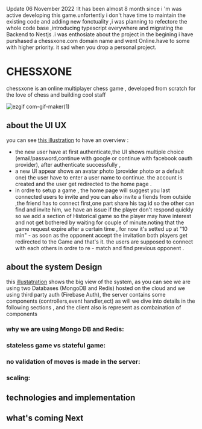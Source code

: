 Update 06 November 2022 :It has been almost 8 month since i 'm was active developing this game.unfortently i don't have time to maintain the existing code and adding new fonctuality ,i was planning to refectore the whole code base ,introducing typescript everywhere and migrating the Backend to Nestjs 
.i was enthosiate about the project in the begining i have purshased a chessxone.com domain name and went Online.have to some with higher priority.
it sad when you drop a personal project.

# CHESSXONE
chessxone is an online multiplayer chess game , developed from scratch for the love of chess and building cool staff

![ezgif com-gif-maker(1)](https://user-images.githubusercontent.com/63568455/169714620-de25bd97-2100-49f5-9f0f-e8dd66a9df11.gif)


## about the UI UX
you can see [this illustration](https://drive.google.com/file/d/1n-9JAr8VObJbvP-bBwWYDiXLxR3egZxs/view?usp=sharing) to have an overview :

- the new user have at first authenticate,the UI shows multiple choice (email/password,continue with google or continue with facebook oauth provider), after authenticate successfully ,
- a new UI appear shows an avatar photo (provider photo or a default one) the user have to enter a user name to continue. the account is created and the user get redirected to the home page .
- in ordre to setup a game , the home page will suggest you last connected users to invite and  you can also invite a fiends from outside ,the friend has to connect first,one part share his tag id so the other can find and invite him, we have an issue if the player don't respond quickly so we add a section of Historical game so the player may have interest and not get bothered by waiting for couple of minute.noting that the game request expire after a certain time , for now it's setted up at "10 min" - as soon as the opponent accept the invitation both players get redirected to the Game and that's it. the users are supposed to connect with each others in ordre to re - match and find previous opponent .



















## about the system Design

this [illustatration](https://drive.google.com/file/d/1piTuOTnQCJMVAigSiyOQVNoRRPoj2Hbx/view?usp=sharing) shows the big view of the system, as you can see we are using two Databases (MongoDB and Redis) hosted  on the cloud and we using third party auth (Firebase Auth), the server contains some components (controllers,event handler,ect) as will we dive into details in the following sections , and the client also is represent as combaination of components

### why we are using Mongo DB and Redis:

### stateless game vs stateful game:

### no validation of moves is made in the server:

### scaling:
## technologies and implementation

## what's coming Next
